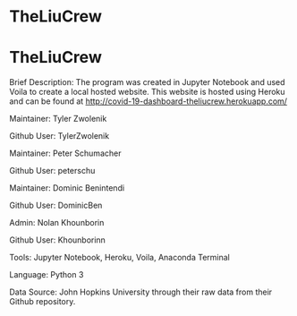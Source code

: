 # TheLiuCrew
# TheLiuCrew


Brief Description: The program was created in Jupyter Notebook and used Voila to create a local hosted website. This website is hosted using Heroku and can be found at http://covid-19-dashboard-theliucrew.herokuapp.com/


Maintainer: Tyler Zwolenik

Github User: TylerZwolenik

Maintainer: Peter Schumacher

Github User: peterschu

Maintainer: Dominic Benintendi

Github User: DominicBen

Admin: Nolan Khounborin

Github User: Khounborinn


Tools: Jupyter Notebook, Heroku, Voila, Anaconda Terminal

Language: Python 3

Data Source: John Hopkins University through their raw data from their Github repository.
